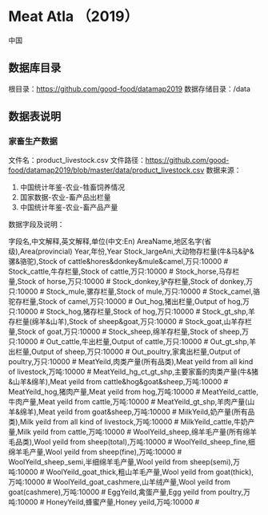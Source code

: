 # Meat Atla （2019）
中国

## 数据库目录
根目录：https://github.com/good-food/datamap2019
数据存储目录：/data

## 数据表说明
### 家畜生产数据
文件名：product_livestock.csv
文件路径：https://github.com/good-food/datamap2019/blob/master/data/product_livestock.csv
数据来源：
1. 中国统计年鉴-农业-牲畜饲养情况
2. 国家数据-农业-畜产品出栏量
3. 中国统计年鉴-农业-畜产品产量

数据字段及说明：

字段名,中文解释,英文解释,单位(中文:En)
AreaName,地区名字(省级),Area(provincial)
Year,年份,Year
Stock_largeAni,大动物存栏量(牛&马&驴&骡&骆驼),Stock of cattle&hores&donkey&mule&camel,万只:10000 #
Stock_cattle,牛存栏量,Stock of cattle,万只:10000 #
Stock_horse,马存栏量,Stock of horse,万只:10000 #
Stock_donkey,驴存栏量,Stock of donkey,万只:10000 #
Stock_mule,骡存栏量,Stock of mule,万只:10000 #
Stock_camel,骆驼存栏量,Stock of camel,万只:10000 #
Out_hog,猪出栏量,Output of hog,万只:10000 #
Stock_hog,猪存栏量,Stock of hog,万只:10000 #
Stock_gt_shp,羊存栏量(绵羊&山羊),Stock of sheep&goat,万只:10000 #
Stock_goat,山羊存栏量,Stock of goat,万只:10000 #
Stock_sheep,绵羊存栏量,Stock of sheep,万只:10000 #
Out_cattle,牛出栏量,Output of cattle,万只:10000 #
Out_gt_shp,羊出栏量,Output of sheep,万只:10000 #
Out_poultry,家禽出栏量,Output of poultry,万只:10000 #
MeatYeild,肉类产量(所有品类),Meat yeild from all kind of livestock,万吨:10000 #
MeatYeild_hg_ct_gt_shp,主要家畜的肉类产量(牛&猪&山羊&绵羊),Meat yeild from cattle&hog&goat&sheep,万吨:10000 #
MeatYeild_hog,猪肉产量,Meat yeild from hog,万吨:10000 #
MeatYeild_cattle,牛肉产量,Meat yeild from cattle,万吨:10000 #
MeatYeild_gt_shp,羊肉产量(山羊&绵羊),Meat yeild from goat&sheep,万吨:10000 #
MilkYeild,奶产量(所有品类),Milk yeild from all kind of livestock,万吨:10000 #
MilkYeild_cattle,牛奶产量,Milk yeild from cattle,万吨:10000 #
WoolYeild_sheep,绵羊毛产量(所有绵羊毛品类),Wool yeild from sheep(total),万吨:10000 #
WoolYeild_sheep_fine,细绵羊毛产量,Wool yeild from sheep(fine),万吨:10000 #
WoolYeild_sheep_semi,半细绵羊毛产量,Wool yeild from sheep(semi),万吨:10000 #
WoolYeild_goat_thick,粗山羊毛产量,Wool yeild from goat(thick),万吨:10000 #
WoolYeild_goat_cashmere,山羊绒产量,Wool yeild from goat(cashmere),万吨:10000 #
EggYeild,禽蛋产量,Egg yeild from poultry,万吨:10000 #
HoneyYeild,蜂蜜产量,Honey yeild,万吨:10000 #